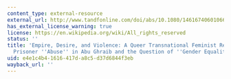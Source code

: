 ```yaml
---
content_type: external-resource
external_url: http://www.tandfonline.com/doi/abs/10.1080/14616740601066366
has_external_license_warning: true
license: https://en.wikipedia.org/wiki/All_rights_reserved
status: ''
title: 'Empire, Desire, and Violence: A Queer Transnational Feminist Reading of the
  Prisoner ''Abuse'' in Abu Ghraib and the Question of ''Gender Equality'''
uid: e4e1c4b4-1616-417d-a8c5-d37d6844f3eb
wayback_url: ''
---
```

